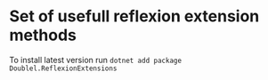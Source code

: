 # Set of usefull reflexion extension methods
To install latest version run 
`dotnet add package Doublel.ReflexionExtensions`
